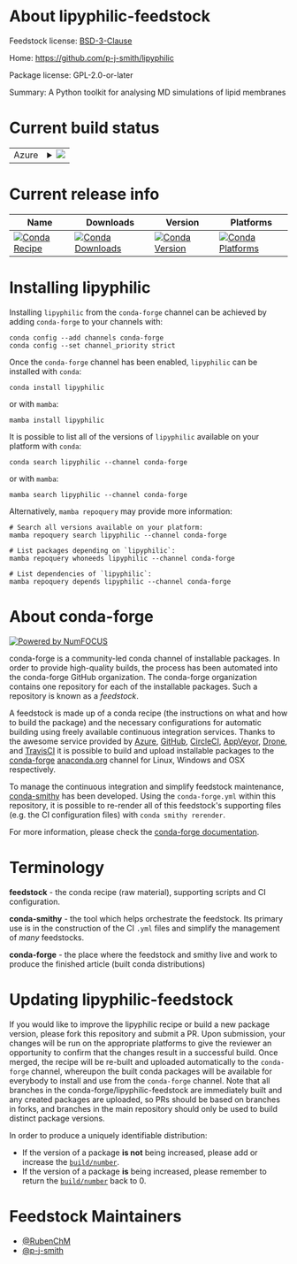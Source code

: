 About lipyphilic-feedstock
==========================

Feedstock license: [BSD-3-Clause](https://github.com/conda-forge/lipyphilic-feedstock/blob/main/LICENSE.txt)

Home: https://github.com/p-j-smith/lipyphilic

Package license: GPL-2.0-or-later

Summary: A Python toolkit for analysing MD simulations of lipid membranes

Current build status
====================


<table>
    
  <tr>
    <td>Azure</td>
    <td>
      <details>
        <summary>
          <a href="https://dev.azure.com/conda-forge/feedstock-builds/_build/latest?definitionId=12092&branchName=main">
            <img src="https://dev.azure.com/conda-forge/feedstock-builds/_apis/build/status/lipyphilic-feedstock?branchName=main">
          </a>
        </summary>
        <table>
          <thead><tr><th>Variant</th><th>Status</th></tr></thead>
          <tbody><tr>
              <td>linux_64_python3.11.____cpython</td>
              <td>
                <a href="https://dev.azure.com/conda-forge/feedstock-builds/_build/latest?definitionId=12092&branchName=main">
                  <img src="https://dev.azure.com/conda-forge/feedstock-builds/_apis/build/status/lipyphilic-feedstock?branchName=main&jobName=linux&configuration=linux%20linux_64_python3.11.____cpython" alt="variant">
                </a>
              </td>
            </tr><tr>
              <td>linux_64_python3.12.____cpython</td>
              <td>
                <a href="https://dev.azure.com/conda-forge/feedstock-builds/_build/latest?definitionId=12092&branchName=main">
                  <img src="https://dev.azure.com/conda-forge/feedstock-builds/_apis/build/status/lipyphilic-feedstock?branchName=main&jobName=linux&configuration=linux%20linux_64_python3.12.____cpython" alt="variant">
                </a>
              </td>
            </tr><tr>
              <td>linux_64_python3.13.____cp313</td>
              <td>
                <a href="https://dev.azure.com/conda-forge/feedstock-builds/_build/latest?definitionId=12092&branchName=main">
                  <img src="https://dev.azure.com/conda-forge/feedstock-builds/_apis/build/status/lipyphilic-feedstock?branchName=main&jobName=linux&configuration=linux%20linux_64_python3.13.____cp313" alt="variant">
                </a>
              </td>
            </tr><tr>
              <td>linux_64_python3.14.____cp314</td>
              <td>
                <a href="https://dev.azure.com/conda-forge/feedstock-builds/_build/latest?definitionId=12092&branchName=main">
                  <img src="https://dev.azure.com/conda-forge/feedstock-builds/_apis/build/status/lipyphilic-feedstock?branchName=main&jobName=linux&configuration=linux%20linux_64_python3.14.____cp314" alt="variant">
                </a>
              </td>
            </tr><tr>
              <td>osx_64_python3.11.____cpython</td>
              <td>
                <a href="https://dev.azure.com/conda-forge/feedstock-builds/_build/latest?definitionId=12092&branchName=main">
                  <img src="https://dev.azure.com/conda-forge/feedstock-builds/_apis/build/status/lipyphilic-feedstock?branchName=main&jobName=osx&configuration=osx%20osx_64_python3.11.____cpython" alt="variant">
                </a>
              </td>
            </tr><tr>
              <td>osx_64_python3.12.____cpython</td>
              <td>
                <a href="https://dev.azure.com/conda-forge/feedstock-builds/_build/latest?definitionId=12092&branchName=main">
                  <img src="https://dev.azure.com/conda-forge/feedstock-builds/_apis/build/status/lipyphilic-feedstock?branchName=main&jobName=osx&configuration=osx%20osx_64_python3.12.____cpython" alt="variant">
                </a>
              </td>
            </tr><tr>
              <td>osx_64_python3.13.____cp313</td>
              <td>
                <a href="https://dev.azure.com/conda-forge/feedstock-builds/_build/latest?definitionId=12092&branchName=main">
                  <img src="https://dev.azure.com/conda-forge/feedstock-builds/_apis/build/status/lipyphilic-feedstock?branchName=main&jobName=osx&configuration=osx%20osx_64_python3.13.____cp313" alt="variant">
                </a>
              </td>
            </tr><tr>
              <td>osx_64_python3.14.____cp314</td>
              <td>
                <a href="https://dev.azure.com/conda-forge/feedstock-builds/_build/latest?definitionId=12092&branchName=main">
                  <img src="https://dev.azure.com/conda-forge/feedstock-builds/_apis/build/status/lipyphilic-feedstock?branchName=main&jobName=osx&configuration=osx%20osx_64_python3.14.____cp314" alt="variant">
                </a>
              </td>
            </tr><tr>
              <td>win_64_python3.11.____cpython</td>
              <td>
                <a href="https://dev.azure.com/conda-forge/feedstock-builds/_build/latest?definitionId=12092&branchName=main">
                  <img src="https://dev.azure.com/conda-forge/feedstock-builds/_apis/build/status/lipyphilic-feedstock?branchName=main&jobName=win&configuration=win%20win_64_python3.11.____cpython" alt="variant">
                </a>
              </td>
            </tr><tr>
              <td>win_64_python3.12.____cpython</td>
              <td>
                <a href="https://dev.azure.com/conda-forge/feedstock-builds/_build/latest?definitionId=12092&branchName=main">
                  <img src="https://dev.azure.com/conda-forge/feedstock-builds/_apis/build/status/lipyphilic-feedstock?branchName=main&jobName=win&configuration=win%20win_64_python3.12.____cpython" alt="variant">
                </a>
              </td>
            </tr><tr>
              <td>win_64_python3.13.____cp313</td>
              <td>
                <a href="https://dev.azure.com/conda-forge/feedstock-builds/_build/latest?definitionId=12092&branchName=main">
                  <img src="https://dev.azure.com/conda-forge/feedstock-builds/_apis/build/status/lipyphilic-feedstock?branchName=main&jobName=win&configuration=win%20win_64_python3.13.____cp313" alt="variant">
                </a>
              </td>
            </tr><tr>
              <td>win_64_python3.14.____cp314</td>
              <td>
                <a href="https://dev.azure.com/conda-forge/feedstock-builds/_build/latest?definitionId=12092&branchName=main">
                  <img src="https://dev.azure.com/conda-forge/feedstock-builds/_apis/build/status/lipyphilic-feedstock?branchName=main&jobName=win&configuration=win%20win_64_python3.14.____cp314" alt="variant">
                </a>
              </td>
            </tr>
          </tbody>
        </table>
      </details>
    </td>
  </tr>
</table>

Current release info
====================

| Name | Downloads | Version | Platforms |
| --- | --- | --- | --- |
| [![Conda Recipe](https://img.shields.io/badge/recipe-lipyphilic-green.svg)](https://anaconda.org/conda-forge/lipyphilic) | [![Conda Downloads](https://img.shields.io/conda/dn/conda-forge/lipyphilic.svg)](https://anaconda.org/conda-forge/lipyphilic) | [![Conda Version](https://img.shields.io/conda/vn/conda-forge/lipyphilic.svg)](https://anaconda.org/conda-forge/lipyphilic) | [![Conda Platforms](https://img.shields.io/conda/pn/conda-forge/lipyphilic.svg)](https://anaconda.org/conda-forge/lipyphilic) |

Installing lipyphilic
=====================

Installing `lipyphilic` from the `conda-forge` channel can be achieved by adding `conda-forge` to your channels with:

```
conda config --add channels conda-forge
conda config --set channel_priority strict
```

Once the `conda-forge` channel has been enabled, `lipyphilic` can be installed with `conda`:

```
conda install lipyphilic
```

or with `mamba`:

```
mamba install lipyphilic
```

It is possible to list all of the versions of `lipyphilic` available on your platform with `conda`:

```
conda search lipyphilic --channel conda-forge
```

or with `mamba`:

```
mamba search lipyphilic --channel conda-forge
```

Alternatively, `mamba repoquery` may provide more information:

```
# Search all versions available on your platform:
mamba repoquery search lipyphilic --channel conda-forge

# List packages depending on `lipyphilic`:
mamba repoquery whoneeds lipyphilic --channel conda-forge

# List dependencies of `lipyphilic`:
mamba repoquery depends lipyphilic --channel conda-forge
```


About conda-forge
=================

[![Powered by
NumFOCUS](https://img.shields.io/badge/powered%20by-NumFOCUS-orange.svg?style=flat&colorA=E1523D&colorB=007D8A)](https://numfocus.org)

conda-forge is a community-led conda channel of installable packages.
In order to provide high-quality builds, the process has been automated into the
conda-forge GitHub organization. The conda-forge organization contains one repository
for each of the installable packages. Such a repository is known as a *feedstock*.

A feedstock is made up of a conda recipe (the instructions on what and how to build
the package) and the necessary configurations for automatic building using freely
available continuous integration services. Thanks to the awesome service provided by
[Azure](https://azure.microsoft.com/en-us/services/devops/), [GitHub](https://github.com/),
[CircleCI](https://circleci.com/), [AppVeyor](https://www.appveyor.com/),
[Drone](https://cloud.drone.io/welcome), and [TravisCI](https://travis-ci.com/)
it is possible to build and upload installable packages to the
[conda-forge](https://anaconda.org/conda-forge) [anaconda.org](https://anaconda.org/)
channel for Linux, Windows and OSX respectively.

To manage the continuous integration and simplify feedstock maintenance,
[conda-smithy](https://github.com/conda-forge/conda-smithy) has been developed.
Using the ``conda-forge.yml`` within this repository, it is possible to re-render all of
this feedstock's supporting files (e.g. the CI configuration files) with ``conda smithy rerender``.

For more information, please check the [conda-forge documentation](https://conda-forge.org/docs/).

Terminology
===========

**feedstock** - the conda recipe (raw material), supporting scripts and CI configuration.

**conda-smithy** - the tool which helps orchestrate the feedstock.
                   Its primary use is in the construction of the CI ``.yml`` files
                   and simplify the management of *many* feedstocks.

**conda-forge** - the place where the feedstock and smithy live and work to
                  produce the finished article (built conda distributions)


Updating lipyphilic-feedstock
=============================

If you would like to improve the lipyphilic recipe or build a new
package version, please fork this repository and submit a PR. Upon submission,
your changes will be run on the appropriate platforms to give the reviewer an
opportunity to confirm that the changes result in a successful build. Once
merged, the recipe will be re-built and uploaded automatically to the
`conda-forge` channel, whereupon the built conda packages will be available for
everybody to install and use from the `conda-forge` channel.
Note that all branches in the conda-forge/lipyphilic-feedstock are
immediately built and any created packages are uploaded, so PRs should be based
on branches in forks, and branches in the main repository should only be used to
build distinct package versions.

In order to produce a uniquely identifiable distribution:
 * If the version of a package **is not** being increased, please add or increase
   the [``build/number``](https://docs.conda.io/projects/conda-build/en/latest/resources/define-metadata.html#build-number-and-string).
 * If the version of a package **is** being increased, please remember to return
   the [``build/number``](https://docs.conda.io/projects/conda-build/en/latest/resources/define-metadata.html#build-number-and-string)
   back to 0.

Feedstock Maintainers
=====================

* [@RubenChM](https://github.com/RubenChM/)
* [@p-j-smith](https://github.com/p-j-smith/)

